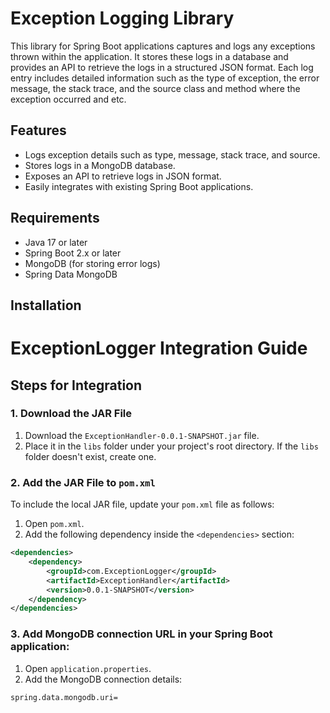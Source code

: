 # Exception Logging Library

This library for Spring Boot applications captures and logs any exceptions thrown within the application. It stores these logs in a database and provides an API to retrieve the logs in a structured JSON format. Each log entry includes detailed information such as the type of exception, the error message, the stack trace, and the source class and method where the exception occurred and etc.

## Features
- Logs exception details such as type, message, stack trace, and source.
- Stores logs in a MongoDB database.
- Exposes an API to retrieve logs in JSON format.
- Easily integrates with existing Spring Boot applications.

## Requirements
- Java 17 or later
- Spring Boot 2.x or later
- MongoDB (for storing error logs)
- Spring Data MongoDB

## Installation

# ExceptionLogger Integration Guide

## Steps for Integration

### 1. Download the JAR File

1. Download the `ExceptionHandler-0.0.1-SNAPSHOT.jar` file.
2. Place it in the `libs` folder under your project's root directory. If the `libs` folder doesn't exist, create one.

### 2. Add the JAR File to `pom.xml`

To include the local JAR file, update your `pom.xml` file as follows:

1. Open `pom.xml`.
2. Add the following dependency inside the `<dependencies>` section:

```xml
<dependencies>    
    <dependency>
        <groupId>com.ExceptionLogger</groupId>
        <artifactId>ExceptionHandler</artifactId>
        <version>0.0.1-SNAPSHOT</version>
    </dependency>
</dependencies>

```
### 3. Add MongoDB connection URL in your Spring Boot application:
 1. Open `application.properties`.
 2. Add the MongoDB connection details: 
   ```xml
spring.data.mongodb.uri= 
```
